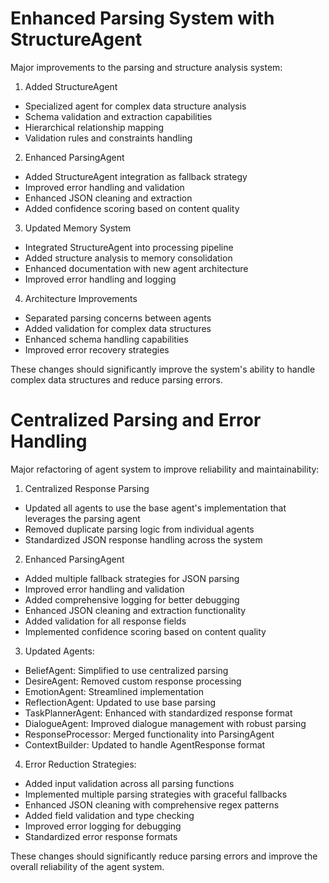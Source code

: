 # Enhanced Parsing System with StructureAgent

Major improvements to the parsing and structure analysis system:

1. Added StructureAgent
- Specialized agent for complex data structure analysis
- Schema validation and extraction capabilities
- Hierarchical relationship mapping
- Validation rules and constraints handling

2. Enhanced ParsingAgent
- Added StructureAgent integration as fallback strategy
- Improved error handling and validation
- Enhanced JSON cleaning and extraction
- Added confidence scoring based on content quality

3. Updated Memory System
- Integrated StructureAgent into processing pipeline
- Added structure analysis to memory consolidation
- Enhanced documentation with new agent architecture
- Improved error handling and logging

4. Architecture Improvements
- Separated parsing concerns between agents
- Added validation for complex data structures
- Enhanced schema handling capabilities
- Improved error recovery strategies

These changes should significantly improve the system's ability to handle complex data structures and reduce parsing errors.

# Centralized Parsing and Error Handling

Major refactoring of agent system to improve reliability and maintainability:

1. Centralized Response Parsing
- Updated all agents to use the base agent's implementation that leverages the parsing agent
- Removed duplicate parsing logic from individual agents
- Standardized JSON response handling across the system

2. Enhanced ParsingAgent
- Added multiple fallback strategies for JSON parsing
- Improved error handling and validation
- Added comprehensive logging for better debugging
- Enhanced JSON cleaning and extraction functionality
- Added validation for all response fields
- Implemented confidence scoring based on content quality

3. Updated Agents:
- BeliefAgent: Simplified to use centralized parsing
- DesireAgent: Removed custom response processing
- EmotionAgent: Streamlined implementation
- ReflectionAgent: Updated to use base parsing
- TaskPlannerAgent: Enhanced with standardized response format
- DialogueAgent: Improved dialogue management with robust parsing
- ResponseProcessor: Merged functionality into ParsingAgent
- ContextBuilder: Updated to handle AgentResponse format

4. Error Reduction Strategies:
- Added input validation across all parsing functions
- Implemented multiple parsing strategies with graceful fallbacks
- Enhanced JSON cleaning with comprehensive regex patterns
- Added field validation and type checking
- Improved error logging for debugging
- Standardized error response formats

These changes should significantly reduce parsing errors and improve the overall reliability of the agent system.
